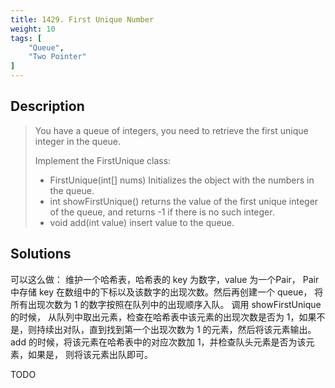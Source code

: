 ```yaml
---
title: 1429. First Unique Number
weight: 10
tags: [
	"Queue",
	"Two Pointer"
]
---
```

## Description
> You have a queue of integers, you need to retrieve the first unique integer in the queue.
> 
> Implement the FirstUnique class:
> 
> 	- FirstUnique(int[] nums) Initializes the object with the numbers in the queue.
>	- int showFirstUnique() returns the value of the first unique integer of the queue, and returns -1 if there is no such integer.
> 	- void add(int value) insert value to the queue.

## Solutions
可以这么做： 维护一个哈希表，哈希表的 key 为数字，value 为一个Pair， Pair 中存储 key 在数组中的下标以及该数字的出现次数。然后再创建一个 queue， 将所有出现次数为 1 的数字按照在队列中的出现顺序入队。 调用 showFirstUnique 的时候， 从队列中取出元素，检查在哈希表中该元素的出现次数是否为 1，如果不是，则持续出对队，直到找到第一个出现次数为 1 的元素，然后将该元素输出。add 的时候，将该元素在哈希表中的对应次数加 1，并检查队头元素是否为该元素，如果是， 则将该元素出队即可。

TODO

